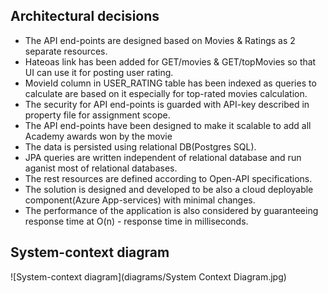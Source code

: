 ## Architectural decisions
* The API end-points are designed based on Movies & Ratings as 2 separate resources.
* Hateoas link has been added for GET/movies & GET/topMovies so that UI can use it for posting user rating.
* MovieId column in USER_RATING table has been indexed as queries to calculate are based on it especially for top-rated movies calculation.
* The security for API end-points is guarded with API-key described in property file for assignment scope.
* The API end-points have been designed to make it scalable to add all Academy awards won by the movie
* The data is persisted using relational DB(Postgres SQL).
* JPA queries are written independent of relational database and run aganist most of relational databases.
* The rest resources are defined according to Open-API specifications.
* The solution is designed and developed to be also a cloud deployable component(Azure App-services) with minimal changes.
* The performance of the application is also considered by guaranteeing response time at O(n) - response time in milliseconds.

## System-context diagram
![System-context diagram](diagrams/System Context Diagram.jpg)